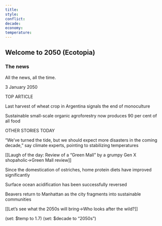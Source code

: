 ```yaml
---
title: 
style: 
conflict: 
decade: 
economy: 
temperature: 
---
```


## Welcome to 2050 (Ecotopia)

### The news

All the news, all the time.

3 January 2050

TOP ARTICLE

Last harvest of wheat crop in Argentina signals the end of monoculture

Sustainable small-scale organic agroforestry now produces 90 per cent of all food

OTHER STORIES TODAY

“We’ve turned the tide, but we should expect more disasters in the coming decade,” say climate experts, pointing to stabilizing temperatures

[[Laugh of the day: Review of a “Green Mall” by a grumpy Gen X shopaholic->Green Mall review]]

Since the domestication of ostriches, home protein diets have improved significantly

Surface ocean acidification has been successfully reversed

Beavers return to Manhattan as the city fragments into sustainable communities

[[Let’s see what the 2050s will bring->Who looks after the wild?]]

(set: $temp to 1.7) (set: $decade to “2050s”)
